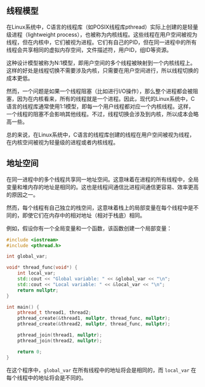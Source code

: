 ## 线程模型 
在Linux系统中，C语言的线程库（如POSIX线程库pthread）实际上创建的是轻量级进程（lightweight process），也被称为内核线程。这些线程在用户空间被视为线程，但在内核中，它们被视为进程。它们有自己的PID，但在同一进程中的所有线程会共享相同的虚拟内存空间，文件描述符，用户ID，组ID等资源。

这种设计模型被称为N:1模型，即用户空间的多个线程被映射到一个内核线程上。这样的好处是线程切换不需要涉及内核，只需要在用户空间进行，所以线程切换的成本更低。

然而，一个问题是如果一个线程阻塞（比如进行I/O操作），那么整个进程都会被阻塞，因为在内核看来，所有的线程就是一个进程。因此，现代的Linux系统中，C语言的线程库通常使用1:1模型，即每一个用户线程都对应一个内核线程。这样，一个线程的阻塞不会影响其他线程。不过，线程切换会涉及到内核，所以成本会略高一些。

总的来说，在Linux系统中，C语言的线程库创建的线程在用户空间被视为线程，在内核空间被视为轻量级的进程或者内核线程。
## 地址空间
在同一进程中的多个线程共享同一地址空间。这意味着在进程的所有线程中，全局变量和堆内存的地址是相同的。这也是线程间通信比进程间通信更容易、效率更高的原因之一。

然而，每个线程有自己独立的栈空间，这意味着栈上的局部变量在每个线程中是不同的，即使它们在内存中的相对地址（相对于栈底）相同。

例如，假设你有一个全局变量和一个函数，该函数创建一个局部变量：

```cpp
#include <iostream>
#include <pthread.h>

int global_var;

void* thread_func(void*) {
    int local_var;
    std::cout << "Global variable: " << &global_var << "\n";
    std::cout << "Local variable: " << &local_var << "\n";
    return nullptr;
}

int main() {
    pthread_t thread1, thread2;
    pthread_create(&thread1, nullptr, thread_func, nullptr);
    pthread_create(&thread2, nullptr, thread_func, nullptr);

    pthread_join(thread1, nullptr);
    pthread_join(thread2, nullptr);

    return 0;
}
```

在这个程序中，`global_var` 在所有线程中的地址将会是相同的，而 `local_var` 在每个线程中的地址将会是不同的。